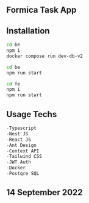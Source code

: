 ## Formica Task App

## Installation

```bash
cd be
npm i 
docker compose run dev-db-v2
```
```bash
cd be
npm run start
```
```bash
cd fe
npm i
npm run start
```

## Usage Techs

```python
-Typescript
-Nest JS 
-React JS
-Ant Design
-Context API
-Tailwind CSS 
-JWT Auth
-Docker
-Postqre SQL
```
## 14 September 2022